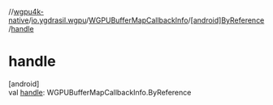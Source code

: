 //[wgpu4k-native](../../../../index.md)/[io.ygdrasil.wgpu](../../index.md)/[WGPUBufferMapCallbackInfo](../index.md)/[[android]ByReference](index.md)/[handle](handle.md)

# handle

[android]\
val [handle](handle.md): WGPUBufferMapCallbackInfo.ByReference
